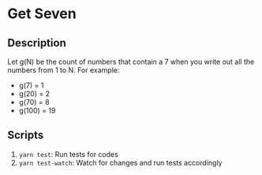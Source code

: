 # Get Seven

## Description

Let g(N) be the count of numbers that contain a 7 when you write out all the numbers from 1 to
N.
For example:

- g(7) = 1
- g(20) = 2
- g(70) = 8
- g(100) = 19

## Scripts
1. `yarn test`: Run tests for codes
1. `yarn test-watch`: Watch for changes and run tests accordingly
